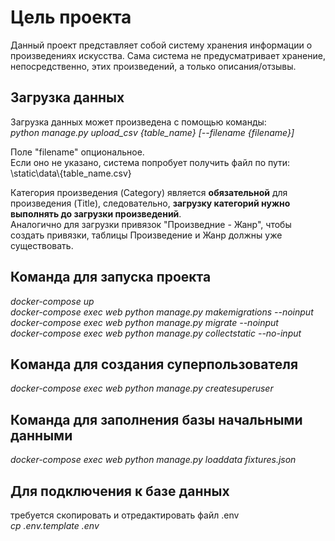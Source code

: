# Цель проекта
Данный проект представляет собой систему хранения информации о произведениях искусства.
Сама система не предусматривает хранение, непосредственно, этих произведений, а только описания/отзывы.

## Загрузка данных
Загрузка данных может произведена с помощью команды:  
*python manage.py upload_csv {table_name} [--filename {filename}]*

Поле "filename" опциональное.  
Если оно не указано, система попробует получить файл по пути:  
\static\data\\{table_name.csv}

Категория произведения (Category) является **обязательной** для произведения (Title), следовательно, **загрузку категорий нужно выполнять до загрузки произведений**.  
Аналогично для загрузки привязок "Произведние - Жанр", чтобы создать привязки, таблицы Произведение и Жанр должны уже существовать.  

## Команда для запуска проекта 
*docker-compose up*  
*docker-compose exec web python manage.py makemigrations --noinput*  
*docker-compose exec web python manage.py migrate --noinput*  
*docker-compose exec web python manage.py collectstatic --no-input*  

## Kоманда для создания суперпользователя
*docker-compose exec web python manage.py createsuperuser*  

## Команда для заполнения базы начальными данными
*docker-compose exec web python manage.py loaddata fixtures.json*  

## Для подключения к базе данных
требуется скопировать и отредактировать файл .env  
*cp .env.template .env*

